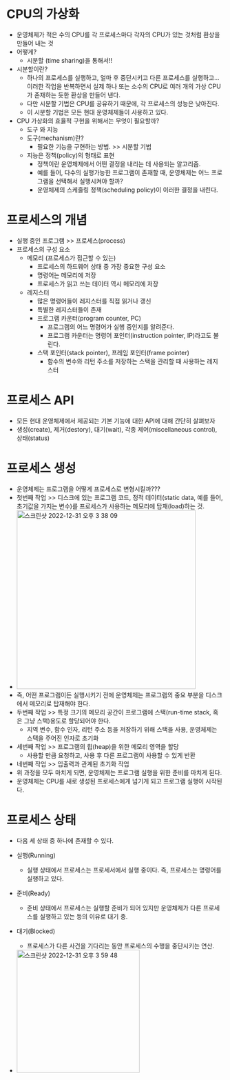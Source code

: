 # CPU의 가상화
- 운영체제가 적은 수의 CPU를 각 프로세스마다 각자의 CPU가 있는 것처럼 환상을 만들어 내는 것
- 어떻게?
  - 시분할 (time sharing)을 통해서!!
- 시분할이란?
  - 하나의 프로세스를 실행하고, 얼마 후 중단시키고 다른 프로세스를 실행하고... 이러한 작업을 반복하면서 실제 하나 또는 소수의 CPU로 여러 개의 가상 CPU가 존재하는 듯한 환상을 만들어 낸다.  
  - 다만 시분할 기법은 CPU를 공유하기 때문에, 각 프로세스의 성능은 낮아진다.
  - 이 시분할 기법은 모든 현대 운영체제들이 사용하고 있다.
- CPU 가상화의 효율적 구현을 위해서는 무엇이 필요할까?
  - 도구 와 지능
  - 도구(mechanism)란?
    - 필요한 기능을 구현하는 방법. >> 시분할 기법
  - 지능은 정책(policy)의 형태로 표현
    - 정책이란 운영체제에서 어떤 결정을 내리는 데 사용되는 알고리즘.
    - 예를 들어, 다수의 실행가능한 프로그램이 존재할 때, 운영체제는 어느 프로그램을 선택해서 실행시켜야 할까?
    - 운영체제의 스케줄링 정책(scheduling policy)이 이러한 결정을 내린다.

# 프로세스의 개념
- 실행 중인 프로그램 >> 프로세스(process)
- 프로세스의 구성 요소
  - 메모리 (프로세스가 접근할 수 있는)
    - 프로세스의 하드웨어 상태 중 가장 중요한 구성 요소
    - 명령어는 메모리에 저장
    - 프로세스가 읽고 쓰는 데이터 역시 메모리에 저장      
  - 레지스터
    - 많은 명령어들이 레지스터를 직접 읽거나 갱신
    - 특별한 레지스터들이 존재
    - 프로그램 카운터(program counter, PC)
      - 프로그램의 어느 명령어가 실행 중인지를 알려준다.
      - 프로그램 카운터는 명령어 포인터(instruction pointer, IP)라고도 불린다.
    - 스택 포인터(stack pointer), 프레임 포인터(frame pointer)
      - 함수의 변수와 리턴 주소를 저장하는 스택을 관리할 때 사용하는 레지스터

# 프로세스 API
- 모든 현대 운영체제에서 제공되는 기본 기능에 대한 API에 대해 간단히 살펴보자
- 생성(create), 제거(destory), 대기(wait), 각종 제어(miscellaneous control), 상태(status)

# 프로세스 생성
- 운영체제는 프로그램을 어떻게 프로세스로 변형시킬까???
- 첫번째 작업 >> 디스크에 있는 프로그램 코드, 정적 데이터(static data, 예를 들어, 초기값을 가지는 변수)를 프로세스가 사용하는 메모리에 탑재(load)하는 것.
- <img width="415" alt="스크린샷 2022-12-31 오후 3 38 09" src="https://user-images.githubusercontent.com/69157076/210127764-2f180a1e-e873-4b97-b29d-1a23654e26e4.png">
- 즉, 어떤 프로그램이든 실행시키기 전에 운영체제는 프로그램의 중요 부분을 디스크에서 메모리로 탑재해야 한다.
- 두번째 작업 >> 특정 크기의 메모리 공간이 프로그램에 스택(run-time stack, 혹은 그냥 스택)용도로 할당되어야 한다.
  - 지역 변수, 함수 인자, 리턴 주소 등을 저장하기 위해 스택을 사용, 운영체제는 스택을 주어진 인자로 초기화
- 세번째 작업 >> 프로그램의 힙(heap)을 위한 메모리 영역을 할당
  - 사용할 만큼 요청하고, 사용 후 다른 프로그램이 사용할 수 있게 반환 
- 네번째 작업 >> 입출력과 관계된 초기화 작업
- 위 과정을 모두 마치게 되면, 운영체제는 프로그램 실행을 위한 준비를 마치게 된다.
- 운영체제는 CPU를 새로 생성된 프로세스에게 넘기게 되고 프로그램 실행이 시작된다.

# 프로세스 상태
- 다음 세 상태 중 하나에 존재할 수 있다.
- 실행(Running)
  - 실행 상태에서 프로세스는 프로세서에서 실행 중이다. 즉, 프로세스는 명령어를 실행하고 있다.
- 준비(Ready)
  - 준비 상태에서 프로세스는 실행할 준비가 되어 있지만 운영체제가 다른 프로세스를 실행하고 있는 등의 이유로 대기 중.
- 대기(Blocked)
  - 프로세스가 다른 사건을 기다리는 동안 프로세스의 수행을 중단시키는 연산. 

- <img width="285" alt="스크린샷 2022-12-31 오후 3 59 48" src="https://user-images.githubusercontent.com/69157076/210128305-a2c63cdc-65a4-4a51-8494-f9cc5f8bf6cc.png">





 

